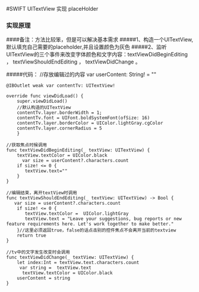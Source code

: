 #SWIFT UITextView 实现 placeHolder

### 实现原理
####备注：方法比较笨，但是可以解决基本需求
#####1、构造一个UITextView,默认填充自己需要的placeholder,并且设置颜色为灰色
#####2、监听UITextView的三个事件来改变字体颜色和文字内容：textViewDidBeginEditing ， textViewShouldEndEditing ， textViewDidChange 。

#####代码：
	 //存放编辑过的内容
	 var userContent: String! = ""
    
    @IBOutlet weak var contentTv: UITextView!
    
    override func viewDidLoad() {
        super.viewDidLoad()
        //默认构造的UITextView
        contentTv.layer.borderWidth = 1;
        contentTv.font = UIFont.boldSystemFont(ofSize: 16)
        contentTv.layer.borderColor = UIColor.lightGray.cgColor
        contentTv.layer.cornerRadius = 5
        }
    
    //获取焦点时候调用
    func textViewDidBeginEditing(_ textView: UITextView) {
        textView.textColor = UIColor.black
          var size = userContent?.characters.count
        if size! <= 0 {
           textView.text=""
        } 
    }
    
    //编辑结束，离开textView时调用
    func textViewShouldEndEditing(_ textView: UITextView) -> Bool {
       var size = userContent?.characters.count
        if size! <= 0 {
           textView.textColor =  UIColor.lightGray
           textView.text = "Leave your suggestions, bug reports or new feature requirements here. Let's work together to make better."
        }//这里必须返回true，false的话点击别的控件焦点不会离开当前的textview
        return true
    }
    
    //tv中的文字发生改变时会调用
    func textViewDidChange(_ textView: UITextView) {
        let index:Int = textView.text.characters.count
         var string =  textView.text
          textView.textColor = UIColor.black
        userContent = string        
    }
    
